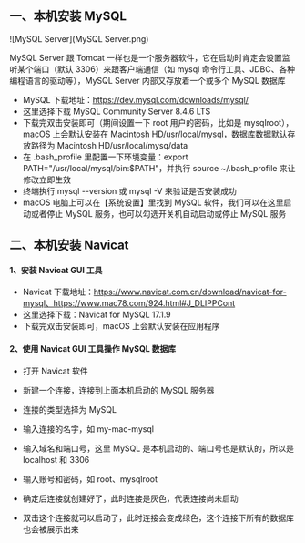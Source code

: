 ## 一、本机安装 MySQL

![MySQL Server](MySQL Server.png)

MySQL Server 跟 Tomcat 一样也是一个服务器软件，它在启动时肯定会设置监听某个端口（默认 3306）来跟客户端通信（如 mysql 命令行工具、JDBC、各种编程语言的驱动等），MySQL Server 内部又存放着一个或多个 MySQL 数据库

* MySQL 下载地址：https://dev.mysql.com/downloads/mysql/
* 这里选择下载 MySQL Community Server 8.4.6 LTS
* 下载完双击安装即可（期间设置一下 root 用户的密码，比如是 mysqlroot），macOS 上会默认安装在 Macintosh HD/usr/local/mysql，数据库数据默认存放路径为 Macintosh HD/usr/local/mysq/data
* 在 .bash_profile 里配置一下环境变量：export PATH="/usr/local/mysql/bin:$PATH"，并执行 source ~/.bash_profile 来让修改立即生效
* 终端执行 mysql --version 或 mysql -V 来验证是否安装成功
* macOS 电脑上可以在【系统设置】里找到 MySQL 软件，我们可以在这里启动或者停止 MySQL 服务，也可以勾选开关机自动启动或停止 MySQL 服务

## 二、本机安装 Navicat

#### 1、安装 Navicat GUI 工具

* Navicat 下载地址：https://www.navicat.com.cn/download/navicat-for-mysql、https://www.mac78.com/924.html#J_DLIPPCont
* 这里选择下载：Navicat for MySQL 17.1.9
* 下载完双击安装即可，macOS 上会默认安装在应用程序

#### 2、使用 Navicat GUI 工具操作 MySQL 数据库

* 打开 Navicat 软件

* 新建一个连接，连接到上面本机启动的 MySQL 服务器
* 连接的类型选择为 MySQL
* 输入连接的名字，如 my-mac-mysql
* 输入域名和端口号，这里 MySQL 是本机启动的、端口号也是默认的，所以是 localhost 和 3306
* 输入账号和密码，如 root、mysqlroot
* 确定后连接就创建好了，此时连接是灰色，代表连接尚未启动
* 双击这个连接就可以启动了，此时连接会变成绿色，这个连接下所有的数据库也会被展示出来
